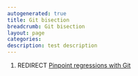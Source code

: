 ```yaml
---
autogenerated: true
title: Git bisection
breadcrumb: Git bisection
layout: page
categories: 
description: test description
---
```


1.  REDIRECT [Pinpoint regressions with Git](Pinpoint_regressions_with_Git )
